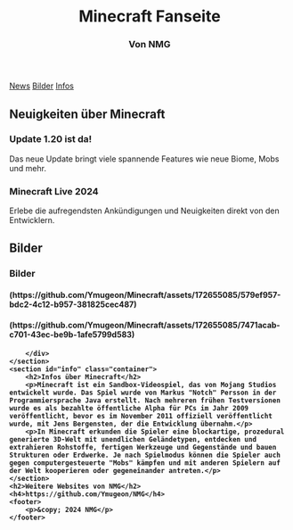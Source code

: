 
</head>
<body>
    <header>
        <h1>Minecraft Fanseite</h1>
        <h3>Von NMG</h3>
    </header>
    <nav>
        <a href="#news">News</a>
        <a href="#bilder">Bilder</a>
        <a href="#info">Infos</a>
    </nav>
    <section id="news" class="container">
        <h2>Neuigkeiten über Minecraft</h2>
        <div class="news-post">
            <h3>Update 1.20 ist da!</h3>
            <p>Das neue Update bringt viele spannende Features wie neue Biome, Mobs und mehr.</p>
        </div>
        <div class="news-post">
            <h3>Minecraft Live 2024</h3>
            <p>Erlebe die aufregendsten Ankündigungen und Neuigkeiten direkt von den Entwicklern.</p>
        </div>
    </section>
    <section id="bilder" class="container">
        <h2>Bilder</h2>
        <div class="bilder-gallery">
            <h3>Bilder</h3>
            <h4>(https://github.com/Ymugeon/Minecraft/assets/172655085/579ef957-bdc2-4c12-b957-381825cec487)<h4>
            <h4>(https://github.com/Ymugeon/Minecraft/assets/172655085/7471acab-c701-43ec-be9b-1afe5799d583)<h4>

        </div>
    </section>
    <section id="info" class="container">
        <h2>Infos über Minecraft</h2>
        <p>Minecraft ist ein Sandbox-Videospiel, das von Mojang Studios entwickelt wurde. Das Spiel wurde von Markus "Notch" Persson in der Programmiersprache Java erstellt. Nach mehreren frühen Testversionen wurde es als bezahlte öffentliche Alpha für PCs im Jahr 2009 veröffentlicht, bevor es im November 2011 offiziell veröffentlicht wurde, mit Jens Bergensten, der die Entwicklung übernahm.</p>
        <p>In Minecraft erkunden die Spieler eine blockartige, prozedural generierte 3D-Welt mit unendlichen Geländetypen, entdecken und extrahieren Rohstoffe, fertigen Werkzeuge und Gegenstände und bauen Strukturen oder Erdwerke. Je nach Spielmodus können die Spieler auch gegen computergesteuerte "Mobs" kämpfen und mit anderen Spielern auf der Welt kooperieren oder gegeneinander antreten.</p>
    </section>
    <h2>Weitere Websites von NMG</h2>
    <h4>https://github.com/Ymugeon/NMG</h4>
    <footer>
        <p>&copy; 2024 NMG</p>
    </footer>
</body>
</html>
